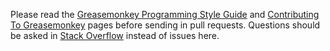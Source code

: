 Please read the [Greasemonkey Programming Style Guide][style-guide] and [Contributing To Greasemonkey][contributing-guide] pages before sending in pull requests. Questions should be asked in [Stack Overflow][stack-overflow] instead of issues here.

[style-guide]: https://greasemonkey.github.io/style.html
[contributing-guide]: https://greasemonkey.github.io/contrib.html
[stack-overflow]: https://stackoverflow.com/questions/tagged/greasemonkey

